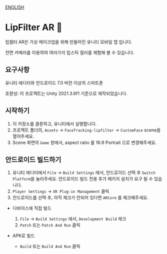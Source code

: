 [ENGLISH](README.md)

# LipFilter AR :lips:
립필터 AR은 가상 메이크업을 위해 만들어진 유니티 모바일 앱 입니다.

전면 카메라를 이용하여 여러가지 립스틱 컬러를 체험해 볼 수 있습니다.

## 요구사항
유니티 에디터와 안드로이드 7.0 버전 이상의 스마트폰

호환성: 이 프로젝트는 Unity 2021.3.6f1 기준으로 제작되었습니다.

## 시작하기
1. 이 저장소를 클론하고, 유니티에서 실행합니다.
2. 프로젝트 폴더의, `Assets` -> `FaceTracking-lipfilter` -> `CustomFace` scene을 열어주세요.
3. Scene 화면의 `Game` 창에서, aspect ratio 를 16:9 Portrait 으로 변경해주세요.

## 안드로이드 빌드하기
1. 유니티 에디터에서  `File` -> `Build Settings` 에서, 안드로이드 선택 후 `Switch Platform`을 눌러주세요. 안드로이드 빌드 전용 추가 패키지 설치가 요구 될 수 있습니다.
2. `Player Settings` -> `XR Plug-in Management` 클릭
3. 안드로이드를 선택 후, 아직 체크가 안되어 있다면 `ARCore` 를 체크해주세요.


* 디바이스에 직접 빌드
    1. `File` -> `Build Settings` 에서, `Development Build` 체크
    2. `Patch` 또는 `Patch And Run` 클릭

* APK로 빌드
    * `Build` 또는 `Build And Run` 클릭